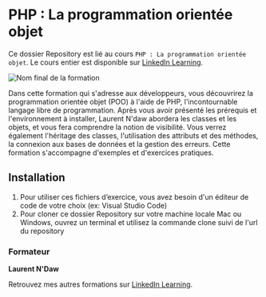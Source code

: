 # PHP : La programmation orientée objet

Ce dossier Repository est lié au cours `PHP : La programmation orientée objet`. Le cours entier est disponible sur [LinkedIn Learning][lil-course-url].

![Nom final de la formation][lil-thumbnail-url] 

Dans cette formation qui s'adresse aux développeurs, vous découvrirez la programmation orientée objet (POO) à l'aide de PHP, l'incontournable langage libre de programmation. Après vous avoir présenté les prérequis et l'environnement à installer, Laurent N'daw abordera les classes et les objets, et vous fera comprendre la notion de visibilité. Vous verrez également l'héritage des classes, l'utilisation des attributs et des méthodes, la connexion aux bases de données et la gestion des erreurs. Cette formation s'accompagne d'exemples et d'exercices pratiques.	

## Installation

1. Pour utiliser ces fichiers d’exercice, vous avez besoin d'un éditeur de code de votre choix (ex: Visual Studio Code)
2. Pour cloner ce dossier Repository sur votre machine locale Mac ou Windows, ouvrez un terminal et utilisez la commande clone suivi de l'url du repository 

### Formateur

**Laurent N'Daw** 

 Retrouvez mes autres formations sur [LinkedIn Learning][lil-URL-trainer].

[0]: # (Replace these placeholder URLs with actual course URLs)
[lil-course-url]: https://www.linkedin.com/learning/php-la-programmation-orientee-objet
[lil-thumbnail-url]: https://media.licdn.com/dms/image/D4D0DAQFsWAYrnvw2VQ/learning-public-crop_675_1200/0/1695794847674?e=2147483647&v=beta&t=s__IBza9e2vTtJRW7XvggUESTB6n_YezCjpXixsrn6s
[lil-URL-trainer]: https://www.linkedin.com/learning/instructors/laurent-n-daw

[1]: # (End of FR-Instruction ###############################################################################################)
